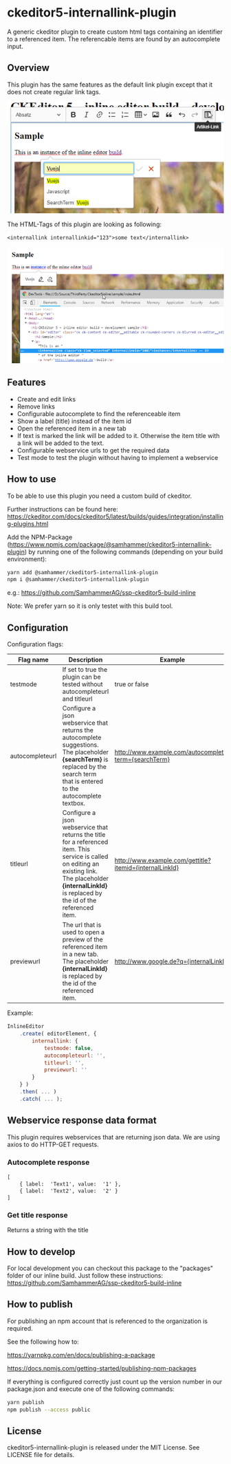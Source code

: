 

# ckeditor5-internallink-plugin
A generic ckeditor plugin to create custom html tags containing an identifier to a referenced item.
The referencable items are found by an autocomplete input.

## Overview
This plugin has the same features as the default link plugin except that it does not create regular link tags.

![alt text](https://raw.githubusercontent.com/SamhammerAG/ckeditor5-internallink-plugin/master/README_Autocomplete.png)

The HTML-Tags of this plugin are looking as following:

```
<internallink internallinkid="123">some text</internallink>
```

![alt text](https://raw.githubusercontent.com/SamhammerAG/ckeditor5-internallink-plugin/master/README_Preview.png)
  
## Features

 - Create and edit links
 - Remove links
 - Configurable autocomplete to find the referenceable item
 - Show a label (title) instead of the item id
 - Open the referenced item in a new tab
 - If text is marked the link will be added to it. Otherwise the item title with a link will be added to the text.
 - Configurable webservice urls to get the required data
 - Test mode to test the plugin without having to implement a webservice
 
## How to use
To be able to use this plugin you need a custom build of ckeditor.

Further instructions can be found here:
https://ckeditor.com/docs/ckeditor5/latest/builds/guides/integration/installing-plugins.html

Add the NPM-Package (https://www.npmjs.com/package/@samhammer/ckeditor5-internallink-plugin) by running one of the following commands (depending on your build environment):

```bash
yarn add @samhammer/ckeditor5-internallink-plugin
npm i @samhammer/ckeditor5-internallink-plugin
```

e.g.: https://github.com/SamhammerAG/ssp-ckeditor5-build-inline

Note: We prefer yarn so it is only testet with this build tool.

## Configuration
Configuration flags:

| Flag name | Description | Example |
| --- | --- | --- |
| testmode | If set to true the plugin can be tested without autocompleteurl and titleurl | true or false |
| autocompleteurl | Configure a json webservice that returns the autocomplete suggestions. The placeholder **{searchTerm}** is replaced by the search term that is entered to the autocomplete textbox. | http://www.example.com/autocomplete?term={searchTerm} |
| titleurl | Configure a json webservice that returns the title for a referenced item. This service is called on editing an existing link. The placeholder **{internalLinkId}** is replaced by the id of the referenced item. | http://www.example.com/gettitle?itemid={internalLinkId} |
| previewurl | The url that is used to open a preview of the referenced item in a new tab. The placeholder **{internalLinkId}** is replaced by the id of the referenced item. | http://www.google.de?q={internalLinkId} |

Example:

```js
InlineEditor
	.create( editorElement, {
		internallink: {
			testmode: false,
			autocompleteurl: '',
			titleurl: '',
			previewurl: ''
		}
	} )
	.then( ... )
	.catch( ... );
```

## Webservice response data format

This plugin requires webservices that are returning json data.
We are using axios to do HTTP-GET requests.

### Autocomplete response

```
[
    { label:  'Text1', value:  '1' },
    { label:  'Text2', value:  '2' }
]
```

### Get title response

Returns a string with the title

## How to develop

For local development you can checkout this package to the "packages" folder of our inline build. Just follow these instructions:
https://github.com/SamhammerAG/ssp-ckeditor5-build-inline

## How to publish

For publishing an npm account that is referenced to the organization is required.

See the following how to:

https://yarnpkg.com/en/docs/publishing-a-package

https://docs.npmjs.com/getting-started/publishing-npm-packages

If everything is configured correctly just count up the version number in our package.json and execute one of the following commands:

```bash
yarn publish
npm publish --access public
```

## License

ckeditor5-internallink-plugin is released under the MIT License. See LICENSE file for details.

